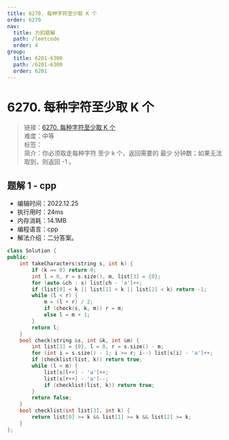 ```yaml
---
title: 6270. 每种字符至少取 K 个
order: 6270
nav:
  title: 力扣题解
  path: /leetcode
  order: 4
group:
  title: 6201-6300
  path: /6201-6300
  order: 6201
---
```


# 6270. 每种字符至少取 K 个
    
> 链接：[6270. 每种字符至少取 K 个](https://leetcode.cn/problems/take-k-of-each-character-from-left-and-right/)  
> 难度：中等  
> 标签：  
> 简介：你必须取走每种字符 至少 k 个，返回需要的 最少 分钟数；如果无法取到，则返回 -1 。
      
## 题解 1 - cpp
- 编辑时间：2022.12.25
- 执行用时：24ms
- 内存消耗：14.1MB
- 编程语言：cpp
- 解法介绍：二分答案。
```cpp
class Solution {
public:
    int takeCharacters(string s, int k) {
        if (k == 0) return 0;
        int l = 0, r = s.size(), m, list[3] = {0};
        for (auto &ch : s) list[ch - 'a']++;
        if (list[0] < k || list[1] < k || list[2] < k) return -1;
        while (l < r) {
            m = (l + r) / 2;
            if (check(s, k, m)) r = m;
            else l = m + 1;
        }
        return l;
    }
    bool check(string &s, int &k, int &m) {
        int list[3] = {0}, l = 0, r = s.size() - m;
        for (int i = s.size() - 1; i >= r; i--) list[s[i] - 'a']++;
        if (checklist(list, k)) return true;
        while (l < m) {
            list[s[l++] - 'a']++;
            list[s[r++] - 'a']--;
            if (checklist(list, k)) return true;
        }
        return false;
    }
    bool checklist(int list[3], int k) {
        return list[0] >= k && list[1] >= k && list[2] >= k;
    }
};
```

      